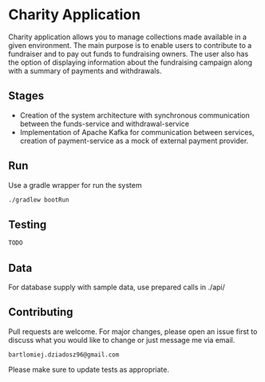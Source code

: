 # Charity Application

Charity application allows you to manage collections made available in a given environment. The main purpose is to enable users to contribute to a fundraiser and to pay out funds to fundraising owners. The user also has the option of displaying information about the fundraising campaign along with a summary of payments and withdrawals.

## Stages
- Creation of the system architecture with synchronous communication between the funds-service and withdrawal-service
- Implementation of Apache Kafka for communication between services, creation of payment-service as a mock of external payment provider.

## Run

Use a gradle wrapper for run the system

```bash
./gradlew bootRun
```

## Testing

```java
TODO
```
## Data
For database supply with sample data, use prepared calls in ./api/

## Contributing
Pull requests are welcome. For major changes, please open an issue first to discuss what you would like to change or just message me via email.
```
bartlomiej.dziadosz96@gmail.com
```

Please make sure to update tests as appropriate.

